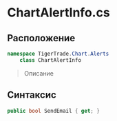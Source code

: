 
# ChartAlertInfo.cs
## Расположение
```csharp
namespace TigerTrade.Chart.Alerts  
    class ChartAlertInfo
```

> Описание

## Синтаксис
```csharp
public bool SendEmail { get; }
```
